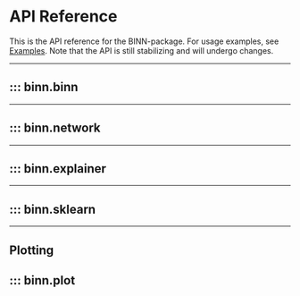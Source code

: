 # API Reference

This is the API reference for the BINN-package. For usage examples, see [Examples](../binn_example). Note that the API is still stabilizing and will undergo changes.

---

## ::: binn.binn

---

## ::: binn.network

---

## ::: binn.explainer

---

## ::: binn.sklearn

---

## Plotting

## ::: binn.plot
